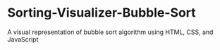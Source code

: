# Sorting-Visualizer-Bubble-Sort
A visual representation of bubble sort algorithm using HTML, CSS, and JavaScript

